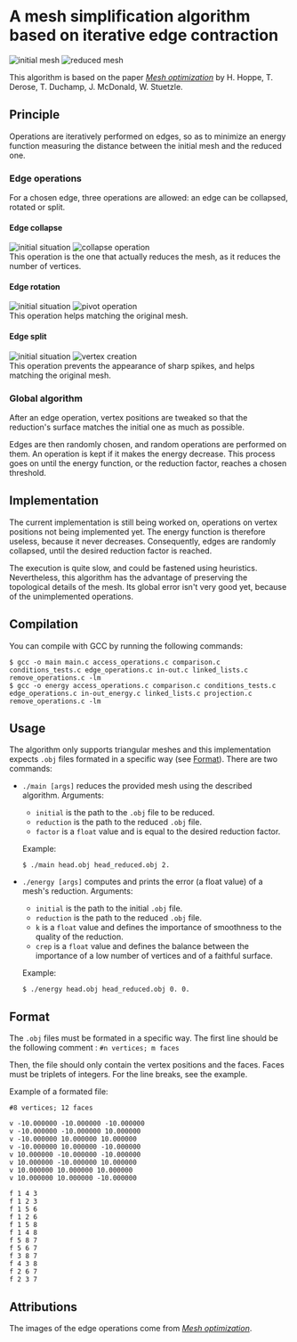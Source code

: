 # A mesh simplification algorithm based on iterative edge contraction
![initial mesh](https://i.imgur.com/c4XOg8p.png) ![reduced mesh](https://i.imgur.com/z7ff6Wx.png)

This algorithm is based on the paper [_Mesh optimization_](https://doi.org/10.1145/166117.166119) by H. Hoppe, T. Derose, T. Duchamp, J. McDonald, W. Stuetzle.

## Principle
Operations are iteratively performed on edges, so as to minimize an energy function measuring the distance between the initial mesh and the reduced one. 

### Edge operations
For a chosen edge, three operations are allowed: an edge can be collapsed, rotated or split.

#### Edge collapse
![initial situation](https://i.imgur.com/GUarpWn.png) ![collapse operation](https://i.imgur.com/srvrpOq.png) \
This operation is the one that actually reduces the mesh, as it reduces the number of vertices.

#### Edge rotation
![initial situation](https://i.imgur.com/GUarpWn.png) ![pivot operation](https://i.imgur.com/pD7kvtz.png) \
This operation helps matching the original mesh.

#### Edge split
![initial situation](https://i.imgur.com/GUarpWn.png) ![vertex creation](https://i.imgur.com/io3a8Ot.png) \
This operation prevents the appearance of sharp spikes, and helps matching the original mesh.

### Global algorithm
After an edge operation, vertex positions are tweaked so that the reduction's surface matches the initial one as much as possible.

Edges are then randomly chosen, and random operations are performed on them. An operation is kept if it makes the energy decrease. This process goes on until the energy function, or the reduction factor, reaches a chosen threshold.

## Implementation
The current implementation is still being worked on, operations on vertex positions not being implemented yet. The energy function is therefore useless, because it never decreases. Consequently, edges are randomly collapsed, until the desired reduction factor is reached.

The execution is quite slow, and could be fastened using heuristics. Nevertheless, this algorithm has the advantage of preserving the topological details of the mesh. Its global error isn't very good yet, because of the unimplemented operations.

 ## Compilation
 You can compile with GCC by running the following commands:
```
$ gcc -o main main.c access_operations.c comparison.c conditions_tests.c edge_operations.c in-out.c linked_lists.c remove_operations.c -lm
$ gcc -o energy access_operations.c comparison.c conditions_tests.c edge_operations.c in-out_energy.c linked_lists.c projection.c remove_operations.c -lm
```

## Usage
The algorithm only supports triangular meshes and this implementation expects `.obj` files formated in a specific way (see [Format](#format)). There are two commands:
* `./main [args]` reduces the provided mesh using the described algorithm. Arguments:
  * `initial` is the path to the `.obj` file to be reduced.
  * `reduction` is the path to the reduced `.obj` file.
  * `factor` is a `float` value and is equal to the desired reduction factor.

  Example:
  ```
  $ ./main head.obj head_reduced.obj 2.
  ```

* `./energy [args]` computes and prints the error (a float value) of a mesh's reduction. Arguments:
  * `initial` is the path to the initial `.obj` file.
  * `reduction` is the path to the reduced `.obj` file.
  * `k` is a `float` value and defines the importance of smoothness to the quality of the reduction.
  * `crep` is a `float` value and defines the balance between the importance of a low number of vertices and of a faithful surface.

  Example:
  ```
  $ ./energy head.obj head_reduced.obj 0. 0.
  ```

## Format
The `.obj` files must be formated in a specific way. The first line should be the following comment :
```#n vertices; m faces```

Then, the file should only contain the vertex positions and the faces. Faces must be triplets of integers. For the line breaks, see the example.

Example of a formated file:
```obj
#8 vertices; 12 faces

v -10.000000 -10.000000 -10.000000
v -10.000000 -10.000000 10.000000
v -10.000000 10.000000 10.000000
v -10.000000 10.000000 -10.000000
v 10.000000 -10.000000 -10.000000
v 10.000000 -10.000000 10.000000
v 10.000000 10.000000 10.000000
v 10.000000 10.000000 -10.000000

f 1 4 3
f 1 2 3
f 1 5 6
f 1 2 6
f 1 5 8
f 1 4 8
f 5 8 7
f 5 6 7
f 3 8 7
f 4 3 8
f 2 6 7
f 2 3 7
```
## Attributions
The images of the edge operations come from [_Mesh optimization_](https://doi.org/10.1145/166117.166119).
